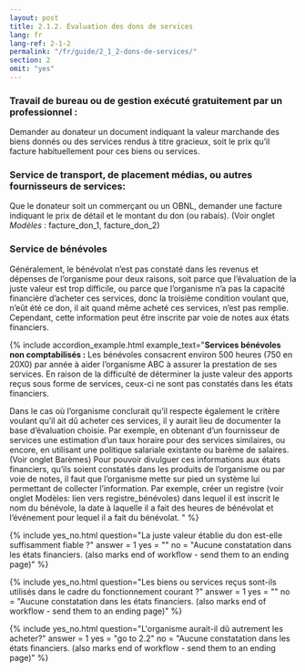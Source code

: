 ```yaml
---
layout: post
title: 2.1.2. Évaluation des dons de services
lang: fr
lang-ref: 2-1-2
permalink: "/fr/guide/2_1_2-dons-de-services/"
section: 2
omit: "yes"
---
```

###

### Travail de bureau ou de gestion exécuté gratuitement par un professionnel :

Demander au donateur un document indiquant la valeur marchande des biens donnés ou des services rendus à titre gracieux, soit le prix qu’il facture habituellement pour ces biens ou services.

### Service de transport, de placement médias, ou autres fournisseurs de services:

Que le donateur soit un commerçant ou un OBNL, demander une facture indiquant le prix de détail et le montant du don (ou rabais). (Voir onglet _Modèles_ : facture_don_1, facture_don_2)

### Service de bénévoles

Généralement, le bénévolat n’est pas constaté dans les revenus et dépenses de l’organisme pour deux raisons, soit parce que l’évaluation de la juste valeur est trop difficile, ou parce que l’organisme n’a pas la capacité financière d’acheter ces services, donc la troisième condition voulant que, n’eût été ce don, il ait quand même acheté ces services, n’est pas remplie. Cependant, cette information peut être inscrite par voie de notes aux états financiers.

{% include accordion_example.html
example_text="**Services bénévoles non comptabilisés :** Les bénévoles consacrent environ 500 heures (750 en 20X0) par année à aider l’organisme ABC à assurer la prestation de ses services. En raison de la difficulté de déterminer la juste valeur des apports reçus sous forme de services, ceux-ci ne sont pas constatés dans les états financiers.

Dans le cas où l’organisme conclurait qu’il respecte également le critère voulant qu’il ait dû acheter ces services, il y aurait lieu de documenter la base d’évaluation choisie. Par exemple, en obtenant d’un fournisseur de services une estimation d’un taux horaire pour des services similaires, ou encore, en utilisant une politique salariale existante ou barème de salaires. (Voir onglet Barèmes)
Pour pouvoir divulguer ces informations aux états financiers, qu’ils soient constatés dans les produits de l’organisme ou par voie de notes, il faut que l’organisme mette sur pied un système lui permettant de collecter l’information. Par exemple, créer un registre (voir onglet Modèles: lien vers registre_bénévoles) dans lequel il est inscrit le nom du bénévole, la date à laquelle il a fait des heures de bénévolat et l’événement pour lequel il a fait du bénévolat.
"
%}

{% include yes_no.html
question="La juste valeur établie du don est-elle suffisamment fiable ?"
answer = 1
yes = ""
no = "Aucune constatation dans les états financiers. (also marks end of workflow - send them to an ending page)"
%}

{% include yes_no.html
question="Les biens ou services reçus sont-ils utilisés dans le cadre du fonctionnement courant ?"
answer = 1
yes = ""
no = "Aucune constatation dans les états financiers. (also marks end of workflow - send them to an ending page)"
%}

{% include yes_no.html
question="L'organisme aurait-il dû autrement les acheter?"
answer = 1
yes = "go to 2.2"
no = "Aucune constatation dans les états financiers. (also marks end of workflow - send them to an ending page)"
%}
